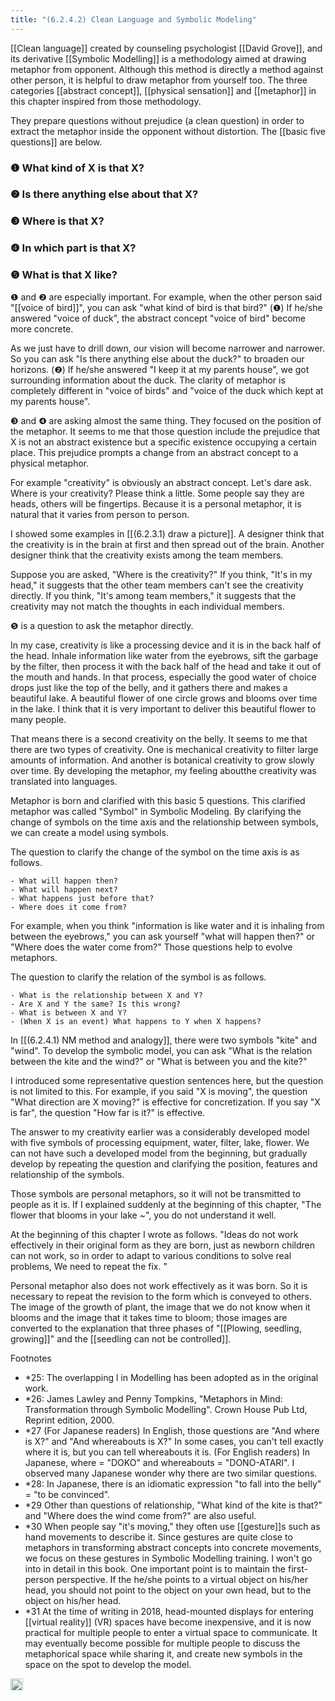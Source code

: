 ```yaml
---
title: "(6.2.4.2) Clean Language and Symbolic Modeling"
---
```


[[Clean language]] created by counseling psychologist [[David Grove]], and its derivative [[Symbolic Modelling]] is a methodology aimed at drawing metaphor from opponent. Although this method is directly a method against other person, it is helpful to draw metaphor from yourself too. The three categories [[abstract concept]], [[physical sensation]] and [[metaphor]] in this chapter inspired from those methodology.

They prepare questions without prejudice (a clean question) in order to extract the metaphor inside the opponent without distortion. The [[basic five questions]] are below.

### ❶ What kind of X is that X?
### ❷ Is there anything else about that X?
### ❸ Where is that X?
### ❹ In which part is that X?
### ❺ What is that X like?

❶ and ❷ are especially important. For example, when the other person said "[[voice of bird]]", you can ask "what kind of bird is that bird?" (❶)
If he/she answered "voice of duck", the abstract concept "voice of bird" become more concrete.

As we just have to drill down, our vision will become narrower and narrower. So you can ask "Is there anything else about the duck?" to broaden our horizons. (❷)
If he/she answered "I keep it at my parents house", we got surrounding information about the duck.
The clarity of metaphor is completely different in "voice of birds" and "voice of the duck which kept at my parents house".

❸ and ❹ are asking almost the same thing. They focused on the position of the metaphor.
It seems to me that those question include the prejudice that X is not an abstract existence but a specific existence occupying a certain place. This prejudice prompts a change from an abstract concept to a physical metaphor.

For example "creativity" is obviously an abstract concept. Let's dare ask. Where is your creativity? Please think a little. Some people say they are heads, others will be fingertips. Because it is a personal metaphor, it is natural that it varies from person to person.

I showed some examples in [[(6.2.3.1) draw a picture]]. A designer think that the creativity is in the brain at first and then spread out of the brain. Another designer think that the creativity exists among the team members.

Suppose you are asked, "Where is the creativity?"  If you think, "It's in my head," it suggests that the other team members can't see the creativity directly. If you think, "It's among team members," it suggests that the creativity ​may not match the thoughts in each individual members.

❺ is a question to ask the metaphor directly.

In my case, creativity is like a processing device and it is in the back half of the head. Inhale information like water from the eyebrows, sift the garbage by the filter, then process it with the back half of the head and take it out of the mouth and hands. In that process, especially the good water of choice drops just like the top of the belly, and it gathers there and makes a beautiful lake. A beautiful flower of one circle grows and blooms over time in the lake. I think that it is very important to deliver this beautiful flower to many people.

That means there is a second creativity on the belly. It seems to me that there are two types of creativity. One is mechanical creativity to filter large amounts of information. And another is botanical creativity to grow slowly over time. By developing the metaphor, my feeling about ​​the creativity was translated into languages.

Metaphor is born and clarified with this basic 5 questions. This clarified metaphor was called "Symbol" in Symbolic Modeling. By clarifying the change of symbols on the time axis and the relationship between symbols, we can create a model using symbols.

The question to clarify the change of the symbol on the time axis is as follows.

    - What will happen then?
    - What will happen next?
    - What happens just before that?
    - Where does it come from?

For example, when you think "information is like water and it is inhaling from between the eyebrows," you can ask yourself "what will happen then?" or "Where does the water come from?" Those questions help to evolve metaphors.

The question to clarify the relation of the symbol is as follows.

    - What is the relationship between X and Y?
    - Are X and Y the same? Is this wrong?
    - What is between X and Y?
    - (When X is an event) What happens to Y when X happens?

In [[(6.2.4.1) NM method and analogy]], there were two symbols "kite" and "wind". To develop the symbolic model, you can ask "What is the relation between the kite and the wind?" or "What is between you and the kite?"

I introduced some representative question sentences here, but the question is not limited to this. For example, if you said "X is moving", the question "What direction are X moving?" is effective for concretization. If you say "X is far", the question "How far is it?" is effective.

The answer to my creativity earlier was a considerably developed model with five symbols of processing equipment, water, filter, lake, flower. We can not have such a developed model from the beginning, but gradually develop by repeating the question and clarifying the position, features and relationship of the symbols.

Those symbols are personal metaphors, so it will not be transmitted to people as it is. If I explained suddenly at the beginning of this chapter, "The flower that blooms in your lake ~", you do not understand it well.

At the beginning of this chapter I wrote as follows. "Ideas do not work effectively in their original form as they are born, just as newborn children can not work, so in order to adapt to various conditions to solve real problems, We need to repeat the fix. "

Personal metaphor also does not work effectively as it was born. So it is necessary to repeat the revision to the form which is conveyed to others. The image of the growth of plant, the image that we do not know when it blooms and the image that it takes time to bloom; those images are converted to the explanation that three phases of "[[Plowing, seedling, growing]]" and the [[seedling can not be controlled]].

Footnotes
- *25: The overlapping l in Modelling has been adopted as in the original work.
- *26: James  Lawley  and  Penny  Tompkins,  "Metaphors  in  Mind:  Transformation  through  Symbolic  Modelling".  Crown  House  Pub  Ltd,  Reprint  edition,  2000.
- *27 (For Japanese readers) In English, those questions are "And where is X?" and "And whereabouts is X?" In some cases, you can't tell exactly where it is, but you can tell whereabouts it is. (For English readers) In Japanese, where = "DOKO" and whereabouts = "DONO-ATARI". I observed many Japanese wonder why there are two similar questions.
- *28: In Japanese, there is an idiomatic expression "to fall into the belly" = "to be convinced".
- *29 Other than questions of relationship, "What kind of the kite is that?" and "Where does the wind come from?" are also useful.
- *30 When people say "it's moving," they often use [[gesture]]s such as hand movements to describe it. Since gestures are quite close to metaphors in transforming abstract concepts into concrete movements, we focus on these gestures in Symbolic Modelling training. I won't go into in detail in this book. One important point is to maintain the first-person perspective. If the he/she points to a virtual object on his/her head, you should not point to the object on your own head, but to the object on his/her head.
- *31 At the time of writing in 2018, head-mounted displays for entering [[virtual reality]] (VR) spaces have become inexpensive, and it is now practical for multiple people to enter a virtual space to communicate. It may eventually become possible for multiple people to discuss the metaphorical space while sharing it, and create new symbols in the space on the spot to develop the model.

<img src='https://scrapbox.io/api/pages/nishio-en/en/icon' alt='en.icon' height="19.5"/>
